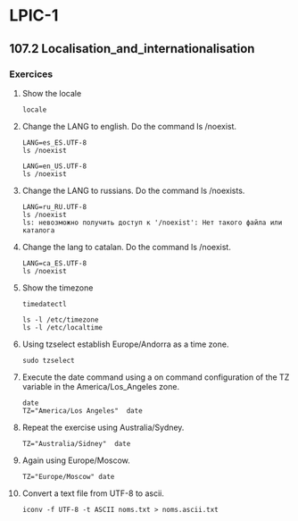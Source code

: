 # LPIC-1


## 107.2 Localisation_and_internationalisation

### Exercices


1. Show the locale
   ```
   locale
   ```
   
2. Change the LANG to english. Do the command ls /noexist.
   ```
   LANG=es_ES.UTF-8
   ls /noexist
      
   LANG=en_US.UTF-8
   ls /noexist
   ```

3. Change the LANG to russians. Do the command ls /noexists.
   ```
   LANG=ru_RU.UTF-8
   ls /noexist
   ls: невозможно получить доступ к '/noexist': Нет такого файла или каталога
   ```

4. Change the lang to catalan. Do the command ls /noexist.
   ```
   LANG=ca_ES.UTF-8
   ls /noexist
   ```

5. Show the timezone
   ```
   timedatectl
   
   ls -l /etc/timezone
   ls -l /etc/localtime
   ```

6. Using tzselect establish Europe/Andorra as a time zone.
   ```
   sudo tzselect
   ```

7. Execute the date command using a on command configuration of the TZ variable in the America/Los_Angeles zone.
   ```
   date
   TZ="America/Los Angeles"  date
   ```

8. Repeat the exercise using Australia/Sydney.
   ```
   TZ="Australia/Sidney"  date
   ```

9. Again using Europe/Moscow.
   ```
   TZ="Europe/Moscow" date
   ```

10. Convert a text file from UTF-8 to ascii.
    ```
    iconv -f UTF-8 -t ASCII noms.txt > noms.ascii.txt
    ```
